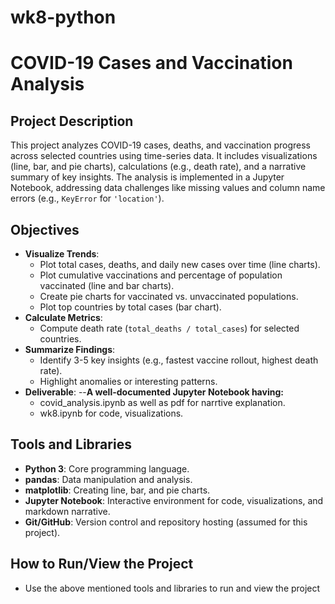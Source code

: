 # wk8-python

# COVID-19 Cases and Vaccination Analysis

## Project Description
This project analyzes COVID-19 cases, deaths, and vaccination progress across selected countries using time-series data. It includes visualizations (line, bar, and pie charts), calculations (e.g., death rate), and a narrative summary of key insights. The analysis is implemented in a Jupyter Notebook, addressing data challenges like missing values and column name errors (e.g., `KeyError` for `'location'`).

## Objectives
- **Visualize Trends**:
  - Plot total cases, deaths, and daily new cases over time (line charts).
  - Plot cumulative vaccinations and percentage of population vaccinated (line and bar charts).
  - Create pie charts for vaccinated vs. unvaccinated populations.
  - Plot top countries by total cases (bar chart).
- **Calculate Metrics**:
  - Compute death rate (`total_deaths / total_cases`) for selected countries.
- **Summarize Findings**:
  - Identify 3-5 key insights (e.g., fastest vaccine rollout, highest death rate).
  - Highlight anomalies or interesting patterns.
- **Deliverable**:
  --**A well-documented Jupyter Notebook having:**
  - covid_analysis.ipynb as well as pdf for narrtive explanation.
  - wk8.ipynb for code, visualizations.

## Tools and Libraries
- **Python 3**: Core programming language.
- **pandas**: Data manipulation and analysis.
- **matplotlib**: Creating line, bar, and pie charts.
- **Jupyter Notebook**: Interactive environment for code, visualizations, and markdown narrative.
- **Git/GitHub**: Version control and repository hosting (assumed for this project).

## How to Run/View the Project
- Use the above mentioned tools and libraries to run and view the project

